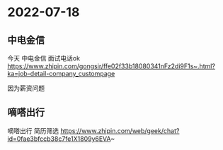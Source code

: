 # 2022-07-18
##   中电金信
今天    中电金信 面试电话ok https://www.zhipin.com/gongsir/ffe02f33b18080341nFz2di9F1s~.html?ka=job-detail-company_custompage

因为薪资问题

## 嘀嗒出行
嘀嗒出行 简历筛选
https://www.zhipin.com/web/geek/chat?id=0fae3bfccb38c7fe1X1809y6EVA~

